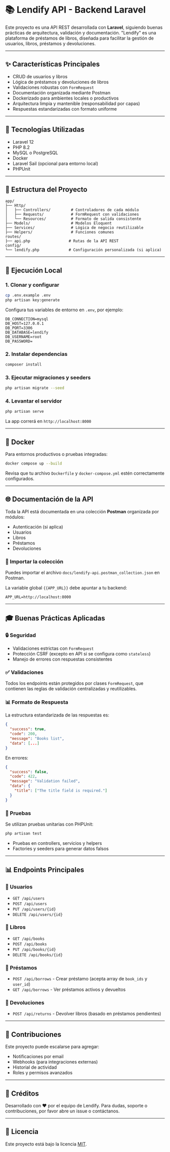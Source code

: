 # 📚 Lendify API - Backend Laravel

Este proyecto es una API REST desarrollada con **Laravel**, siguiendo buenas prácticas de arquitectura, validación y documentación. "Lendify" es una plataforma de préstamos de libros, diseñada para facilitar la gestión de usuarios, libros, préstamos y devoluciones.

---

## ✨ Características Principales

- CRUD de usuarios y libros
- Lógica de préstamos y devoluciones de libros
- Validaciones robustas con `FormRequest`
- Documentación organizada mediante Postman
- Dockerizado para ambientes locales o productivos
- Arquitectura limpia y mantenible (responsabilidad por capas)
- Respuestas estandarizadas con formato uniforme

---

## 🤝 Tecnologías Utilizadas

- Laravel 12
- PHP 8.2
- MySQL o PostgreSQL
- Docker
- Laravel Sail (opcional para entorno local)
- PHPUnit

---

## 📁 Estructura del Proyecto

```
app/
├── Http/
│   ├── Controllers/         # Controladores de cada módulo
│   ├── Requests/            # FormRequest con validaciones
│   └── Resources/           # Formato de salida consistente
├── Models/                  # Modelos Eloquent
├── Services/                # Lógica de negocio reutilizable
├── Helpers/                 # Funciones comunes
routes/
├── api.php                 # Rutas de la API REST
config/
└── lendify.php             # Configuración personalizada (si aplica)
```

---

## 🚀 Ejecución Local

### 1. Clonar y configurar

```bash
cp .env.example .env
php artisan key:generate
```

Configura tus variables de entorno en `.env`, por ejemplo:

```env
DB_CONNECTION=mysql
DB_HOST=127.0.0.1
DB_PORT=3306
DB_DATABASE=lendify
DB_USERNAME=root
DB_PASSWORD=
```

### 2. Instalar dependencias

```bash
composer install
```

### 3. Ejecutar migraciones y seeders

```bash
php artisan migrate --seed
```

### 4. Levantar el servidor

```bash
php artisan serve
```

La app correrá en `http://localhost:8000`

---

## 🚧 Docker

Para entornos productivos o pruebas integradas:

```bash
docker compose up --build
```

Revisa que tu archivo `Dockerfile` y `docker-compose.yml` estén correctamente configurados.

---

## 🌐 Documentación de la API

Toda la API está documentada en una colección **Postman** organizada por módulos:

- Autenticación (si aplica)
- Usuarios
- Libros
- Préstamos
- Devoluciones

### 🔗 Importar la colección

Puedes importar el archivo `docs/lendify-api.postman_collection.json` en Postman.

La variable global `{{APP_URL}}` debe apuntar a tu backend:

```env
APP_URL=http://localhost:8000
```

---

## 🎓 Buenas Prácticas Aplicadas

### 🔒 Seguridad

- Validaciones estrictas con `FormRequest`
- Protección CSRF (excepto en API si se configura como `stateless`)
- Manejo de errores con respuestas consistentes

### ✅ Validaciones

Todos los endpoints están protegidos por clases `FormRequest`, que contienen las reglas de validación centralizadas y reutilizables.

### 📊 Formato de Respuesta

La estructura estandarizada de las respuestas es:

```json
{
  "success": true,
  "code": 200,
  "message": "Books list",
  "data": [...]
}
```

En errores:

```json
{
  "success": false,
  "code": 422,
  "message": "Validation failed",
  "data": {
    "title": ["The title field is required."]
  }
}
```

### 🧳 Pruebas

Se utilizan pruebas unitarias con PHPUnit:

```bash
php artisan test
```

- Pruebas en controllers, servicios y helpers
- Factories y seeders para generar datos falsos

---

## 📊 Endpoints Principales

### 👤 Usuarios

- `GET /api/users`
- `POST /api/users`
- `PUT /api/users/{id}`
- `DELETE /api/users/{id}`

### 📖 Libros

- `GET /api/books`
- `POST /api/books`
- `PUT /api/books/{id}`
- `DELETE /api/books/{id}`

### 💼 Préstamos

- `POST /api/borrows` - Crear préstamo (acepta array de `book_ids` y `user_id`)
- `GET /api/borrows` - Ver préstamos activos y devueltos

### 📃 Devoluciones

- `POST /api/returns` - Devolver libros (basado en préstamos pendientes)

---

## 🌟 Contribuciones

Este proyecto puede escalarse para agregar:

- Notificaciones por email
- Webhooks (para integraciones externas)
- Historial de actividad
- Roles y permisos avanzados

---

## 🙌 Créditos

Desarrollado con ❤️ por el equipo de Lendify. Para dudas, soporte o contribuciones, por favor abre un issue o contáctanos.

---

## 📄 Licencia

Este proyecto está bajo la licencia [MIT](LICENSE).

